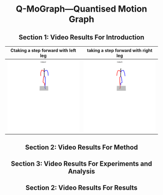 <h1 align="center">Q-MoGraph—Quantised Motion Graph</h1>


<h2 align="center">Section 1: Video Results For Introduction</h2>

| Ctaking a step forward with left leg | taking a step forward with right leg |
| ----------------------------------- | ----------------------------------- |
| ![cat](results/sub-motion_1.gif) | ![dog](results/sub-motion_2.gif) |


<!-- <div style="display: flex; justify-content: space-between;">
  <div style="flex-basis: 48%;">
    <img src="results/sub-motion_2.gif" alt="First GIF" width="50%">
    <p align="center"><em>Fig:</em>taking a step forward with left leg </p>
  </div>
  
  <div style="flex-basis: 48%;">
    <img src="results/sub-motion_1.gif" alt="Second GIF" width="50%">
    <p align="center"><em>Subcaption:</em> taking a step forward with right leg</p>
  </div>
  <p align="center"><strong>Fig:</strong> motion sub-actions.</p>
</div> -->

<h2 align="center">Section 2: Video Results For Method</h2>

<h2 align="center">Section 3: Video Results For Experiments and Analysis</h2>

<h2 align="center">Section 2: Video Results For Results</h2>

